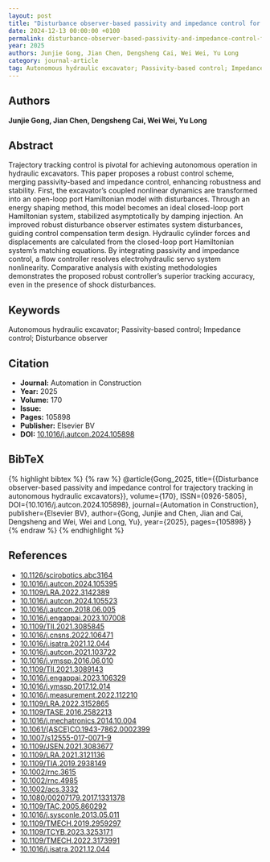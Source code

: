 ```yaml
---
layout: post
title: "Disturbance observer-based passivity and impedance control for trajectory tracking in autonomous hydraulic excavators"
date: 2024-12-13 00:00:00 +0100
permalink: disturbance-observer-based-passivity-and-impedance-control-for-trajectory-tracking-in-autonomous-hydraulic-excavators
year: 2025
authors: Junjie Gong, Jian Chen, Dengsheng Cai, Wei Wei, Yu Long
category: journal-article
tag: Autonomous hydraulic excavator; Passivity-based control; Impedance control; Disturbance observer
---
```

 
## Authors
**Junjie Gong, Jian Chen, Dengsheng Cai, Wei Wei, Yu Long**
 
## Abstract
Trajectory tracking control is pivotal for achieving autonomous operation in hydraulic excavators. This paper proposes a robust control scheme, merging passivity-based and impedance control, enhancing robustness and stability. First, the excavator’s coupled nonlinear dynamics are transformed into an open-loop port Hamiltonian model with disturbances. Through an energy shaping method, this model becomes an ideal closed-loop port Hamiltonian system, stabilized asymptotically by damping injection. An improved robust disturbance observer estimates system disturbances, guiding control compensation term design. Hydraulic cylinder forces and displacements are calculated from the closed-loop port Hamiltonian system’s matching equations. By integrating passivity and impedance control, a flow controller resolves electrohydraulic servo system nonlinearity. Comparative analysis with existing methodologies demonstrates the proposed robust controller’s superior tracking accuracy, even in the presence of shock disturbances.
 
## Keywords
Autonomous hydraulic excavator; Passivity-based control; Impedance control; Disturbance observer
 
## Citation
- **Journal:** Automation in Construction
- **Year:** 2025
- **Volume:** 170
- **Issue:** 
- **Pages:** 105898
- **Publisher:** Elsevier BV
- **DOI:** [10.1016/j.autcon.2024.105898](https://doi.org/10.1016/j.autcon.2024.105898)
 
## BibTeX
{% highlight bibtex %}
{% raw %}
@article{Gong_2025,
  title={{Disturbance observer-based passivity and impedance control for trajectory tracking in autonomous hydraulic excavators}},
  volume={170},
  ISSN={0926-5805},
  DOI={10.1016/j.autcon.2024.105898},
  journal={Automation in Construction},
  publisher={Elsevier BV},
  author={Gong, Junjie and Chen, Jian and Cai, Dengsheng and Wei, Wei and Long, Yu},
  year={2025},
  pages={105898}
}
{% endraw %}
{% endhighlight %}
 
## References
- [10.1126/scirobotics.abc3164](https://doi.org/10.1126/scirobotics.abc3164)
- [10.1016/j.autcon.2024.105395](https://doi.org/10.1016/j.autcon.2024.105395)
- [10.1109/LRA.2022.3142389](https://doi.org/10.1109/LRA.2022.3142389)
- [10.1016/j.autcon.2024.105523](https://doi.org/10.1016/j.autcon.2024.105523)
- [10.1016/j.autcon.2018.06.005](https://doi.org/10.1016/j.autcon.2018.06.005)
- [10.1016/j.engappai.2023.107008](https://doi.org/10.1016/j.engappai.2023.107008)
- [10.1109/TII.2021.3085845](https://doi.org/10.1109/TII.2021.3085845)
- [10.1016/j.cnsns.2022.106471](https://doi.org/10.1016/j.cnsns.2022.106471)
- [10.1016/j.isatra.2021.12.044](https://doi.org/10.1016/j.isatra.2021.12.044)
- [10.1016/j.autcon.2021.103722](https://doi.org/10.1016/j.autcon.2021.103722)
- [10.1016/j.ymssp.2016.06.010](https://doi.org/10.1016/j.ymssp.2016.06.010)
- [10.1109/TII.2021.3089143](https://doi.org/10.1109/TII.2021.3089143)
- [10.1016/j.engappai.2023.106329](https://doi.org/10.1016/j.engappai.2023.106329)
- [10.1016/j.ymssp.2017.12.014](https://doi.org/10.1016/j.ymssp.2017.12.014)
- [10.1016/j.measurement.2022.112210](https://doi.org/10.1016/j.measurement.2022.112210)
- [10.1109/LRA.2022.3152865](https://doi.org/10.1109/LRA.2022.3152865)
- [10.1109/TASE.2016.2582213](https://doi.org/10.1109/TASE.2016.2582213)
- [10.1016/j.mechatronics.2014.10.004](https://doi.org/10.1016/j.mechatronics.2014.10.004)
- [10.1061/(ASCE)CO.1943-7862.0002399](https://doi.org/10.1061/(ASCE)CO.1943-7862.0002399)
- [10.1007/s12555-017-0071-9](https://doi.org/10.1007/s12555-017-0071-9)
- [10.1109/JSEN.2021.3083677](https://doi.org/10.1109/JSEN.2021.3083677)
- [10.1109/LRA.2021.3121136](https://doi.org/10.1109/LRA.2021.3121136)
- [10.1109/TIA.2019.2938149](https://doi.org/10.1109/TIA.2019.2938149)
- [10.1002/rnc.3615](https://doi.org/10.1002/rnc.3615)
- [10.1002/rnc.4985](https://doi.org/10.1002/rnc.4985)
- [10.1002/acs.3332](https://doi.org/10.1002/acs.3332)
- [10.1080/00207179.2017.1331378](https://doi.org/10.1080/00207179.2017.1331378)
- [10.1109/TAC.2005.860292](https://doi.org/10.1109/TAC.2005.860292)
- [10.1016/j.sysconle.2013.05.011](https://doi.org/10.1016/j.sysconle.2013.05.011)
- [10.1109/TMECH.2019.2959297](https://doi.org/10.1109/TMECH.2019.2959297)
- [10.1109/TCYB.2023.3253171](https://doi.org/10.1109/TCYB.2023.3253171)
- [10.1109/TMECH.2022.3173991](https://doi.org/10.1109/TMECH.2022.3173991)
- [10.1016/j.isatra.2021.12.044](https://doi.org/10.1016/j.isatra.2021.12.044)

